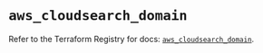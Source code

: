 # `aws_cloudsearch_domain`

Refer to the Terraform Registry for docs: [`aws_cloudsearch_domain`](https://registry.terraform.io/providers/hashicorp/aws/6.14.1/docs/resources/cloudsearch_domain).
